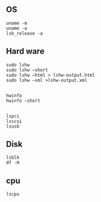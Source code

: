 ## OS 
```
uname -m
uname -a
lsb_release -a
```

## Hard ware
```
sudo lshw 
sudo lshw –short
sudo lshw –html > lshw-output.html
sudo lshw –xml >lshw-output.xml


hwinfo
hwinfo –short


lspci
lsscsi
lsusb
```

## Disk
```
lsblk
df -H
```

## cpu
```
lscpu
```

